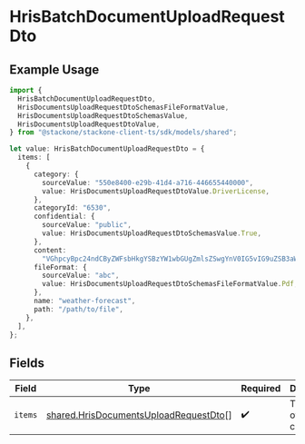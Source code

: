 # HrisBatchDocumentUploadRequestDto

## Example Usage

```typescript
import {
  HrisBatchDocumentUploadRequestDto,
  HrisDocumentsUploadRequestDtoSchemasFileFormatValue,
  HrisDocumentsUploadRequestDtoSchemasValue,
  HrisDocumentsUploadRequestDtoValue,
} from "@stackone/stackone-client-ts/sdk/models/shared";

let value: HrisBatchDocumentUploadRequestDto = {
  items: [
    {
      category: {
        sourceValue: "550e8400-e29b-41d4-a716-446655440000",
        value: HrisDocumentsUploadRequestDtoValue.DriverLicense,
      },
      categoryId: "6530",
      confidential: {
        sourceValue: "public",
        value: HrisDocumentsUploadRequestDtoSchemasValue.True,
      },
      content:
        "VGhpcyBpc24ndCByZWFsbHkgYSBzYW1wbGUgZmlsZSwgYnV0IG5vIG9uZSB3aWxsIGV2ZXIga25vdyE",
      fileFormat: {
        sourceValue: "abc",
        value: HrisDocumentsUploadRequestDtoSchemasFileFormatValue.Pdf,
      },
      name: "weather-forecast",
      path: "/path/to/file",
    },
  ],
};
```

## Fields

| Field                                                                                                 | Type                                                                                                  | Required                                                                                              | Description                                                                                           |
| ----------------------------------------------------------------------------------------------------- | ----------------------------------------------------------------------------------------------------- | ----------------------------------------------------------------------------------------------------- | ----------------------------------------------------------------------------------------------------- |
| `items`                                                                                               | [shared.HrisDocumentsUploadRequestDto](../../../sdk/models/shared/hrisdocumentsuploadrequestdto.md)[] | :heavy_check_mark:                                                                                    | The batch of items to create                                                                          |
